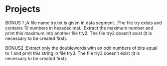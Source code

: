 # Projects

BONUS 1 ;A file name try.txt is given in data segment. ;The file try exists and contains 10 numbers in hexadecimal. ;Extract the maximum number and print this maximum into another file try2. The file try2 doesn’t exist (it is necessary to be created first).

BONUS2
;Extract only the doublewords with an odd numbers of bits equal to 1 and print this string in file try3. The file try3 doesn’t exist (it is necessary to be created first).
